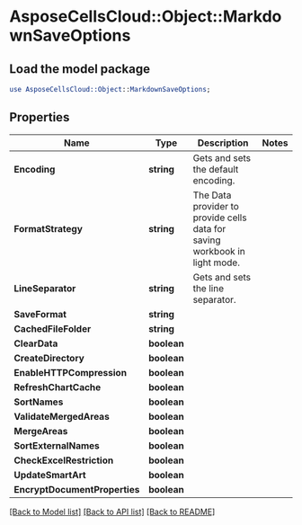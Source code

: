 # AsposeCellsCloud::Object::MarkdownSaveOptions 

## Load the model package
```perl
use AsposeCellsCloud::Object::MarkdownSaveOptions;
```

## Properties
Name | Type | Description | Notes
------------ | ------------- | ------------- | -------------
**Encoding** | **string** | Gets and sets the default encoding. |
**FormatStrategy** | **string** | The Data provider to provide cells data for saving workbook in light mode. |
**LineSeparator** | **string** | Gets and sets the line separator. |
**SaveFormat** | **string** |  |
**CachedFileFolder** | **string** |  |
**ClearData** | **boolean** |  |
**CreateDirectory** | **boolean** |  |
**EnableHTTPCompression** | **boolean** |  |
**RefreshChartCache** | **boolean** |  |
**SortNames** | **boolean** |  |
**ValidateMergedAreas** | **boolean** |  |
**MergeAreas** | **boolean** |  |
**SortExternalNames** | **boolean** |  |
**CheckExcelRestriction** | **boolean** |  |
**UpdateSmartArt** | **boolean** |  |
**EncryptDocumentProperties** | **boolean** |  |  

[[Back to Model list]](../README.md#documentation-for-models) [[Back to API list]](../README.md#documentation-for-api-endpoints) [[Back to README]](../README.md)

